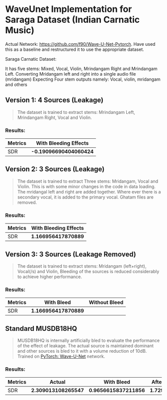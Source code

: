 # WaveUnet Implementation for Saraga Dataset (Indian Carnatic Music)

Actual Network: https://github.com/f90/Wave-U-Net-Pytorch. Have used this as a baseline and restructured it to use the appropriate dataset.

Saraga Carnatic Dataset:

It has five stems: Mixed, Vocal, Violin, Mrindangam Right and Mrindangam Left.
Converting Mridangam left and right into a single audio file (mridangam)
Expecting Four stem outputs namely: Vocal, violin, mridangam and others


## Version 1: 4 Sources (Leakage)

> The dataset is trained to extract stems: Mrindangam Left, Mrindangam Right, Vocal and Violin.

### Results:

| Metrics | With Bleeding Effects | 
|------|-----|
|SDR| __-0.19096690404060424__|


## Version 2: 3 Sources (Leakage)

> The dataset is trained to extract Three stems: Mridangam, Vocal and Violin. This is with some minor changes in the code in data loading. The mridangal left and right are added together. Where ever there is a secondary vocal, it is added to the primary vocal. Ghatam files are removed.

### Results:

| Metrics | With Bleeding Effects | 
|------|-----|
|SDR| __1.166956417870889__ |


## Version 3: 3 Sources (Leakage Removed)

> The dataset is trained to extract stems: Mridangam (left+right), Vocal(/s) and Violin, Bleeding of the sources is reduced considerably to achieve higher performance.

### Results:


| Metrics | With Bleed | Without Bleed | 
|------|-----|-----|
|SDR| __1.166956417870889__ | |


## Standard MUSDB18HQ

> MUSDB18HQ is internally artificially bled to evaluate the performance of the effect of leakage. The actual source is maintained dominant and other sources is bled to it with a volume reduction of 10dB. Trained on [PyTorch: Wave-U-Net](https://github.com/f90/Wave-U-Net-Pytorch) network.

### Results:


| Metrics | Actual | With Bleed | After Bleed Removal | 
|------|-----|-----|-----|
|SDR| __2.309013108265547__ | __0.9656615837211856__ | __1.729928257040701__ |





